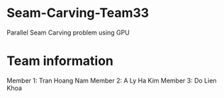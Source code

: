 # Seam-Carving-Team33
Parallel Seam Carving problem using GPU
# Team information
Member 1: Tran Hoang Nam
Member 2: A Ly Ha Kim
Member 3: Do Lien Khoa